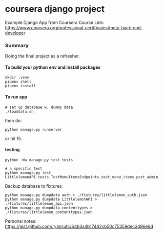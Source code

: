 # coursera django project

Example Django App from Coursera Course
Link: https://www.coursera.org/professional-certificates/meta-back-end-developer

### Summary

Doing the final project as a refresher.

#### To build your python env and install packages

```
mkdir .venv
pipenv shell
pipenv install ___
```

#### To run app

```
# set up database w. dummy data
./loaddata.sh
```

then do:

```
python manage.py runserver
```

or hit f5.

#### testing

```
python -Wa manage.py test tests

# a specific test
python manage.py test LittlelemonAPI.tests.TestMenuItemsEndpoints.test_menu_items_post_admin_only
```

Backup database to fixtures:

```
python manage.py dumpdata auth > ./fixtures/littlelemon_auth.json
python manage.py dumpdata LittlelemonAPI > ./fixtures/littlelemon_api.json
python manage.py dumpdata contenttypes > ./fixtures/littlelemon_contenttypes.json
```

Personal notes: https://gist.github.com/ryansutc/64b3a4b17442cb50c75359dec3d96e6d
